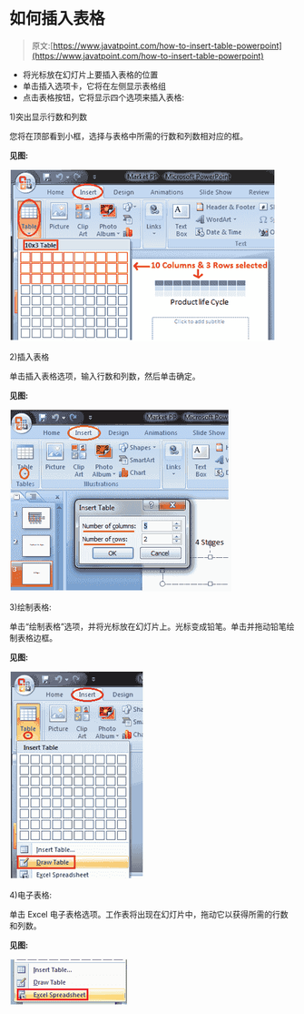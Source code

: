 # 如何插入表格

> 原文:[https://www.javatpoint.com/how-to-insert-table-powerpoint](https://www.javatpoint.com/how-to-insert-table-powerpoint)

*   将光标放在幻灯片上要插入表格的位置
*   单击插入选项卡，它将在左侧显示表格组
*   点击表格按钮，它将显示四个选项来插入表格:

1)突出显示行数和列数

您将在顶部看到小框，选择与表格中所需的行数和列数相对应的框。

**见图:**

![MSpowerpoint How to insert table 1](img/7af207a1cbab425fc3f28e70b6dc30e9.png)

2)插入表格

单击插入表格选项，输入行数和列数，然后单击确定。

**见图:**

![MSpowerpoint How to insert table 2](img/3f2d3ba3d5517fc553d438fbdfbf7381.png)

3)绘制表格:

单击“绘制表格”选项，并将光标放在幻灯片上。光标变成铅笔。单击并拖动铅笔绘制表格边框。

**见图:**

![MSpowerpoint How to insert table 3](img/604ee3a6110b47ca9ad40ab5a6dabda9.png)

4)电子表格:

单击 Excel 电子表格选项。工作表将出现在幻灯片中，拖动它以获得所需的行数和列数。

**见图:**

![MSpowerpoint How to insert table 4](img/41237da080ed477daa43d26183b3f839.png)